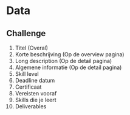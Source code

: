 # Data

## Challenge

1. Titel									(Overal)
2. Korte beschrijving			(Op de overview pagina)
3. Long description				(Op de detail pagina)
4. Algemene informatie		(Op de detail pagina)
5. Skill level
6. Deadline datum
7. Certificaat
8. Vereisten vooraf
9. Skills die je leert
10. Deliverables